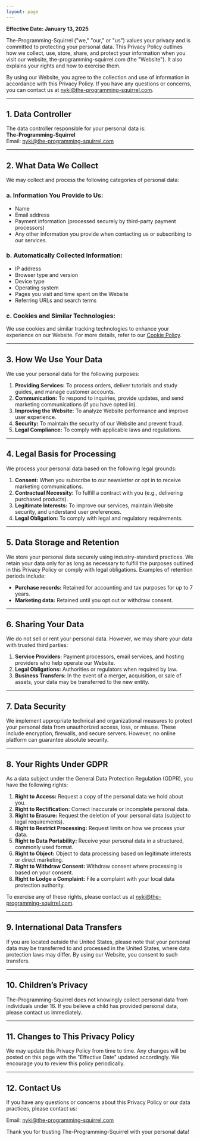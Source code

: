 ```yaml
---
layout: page
---
```

**Effective Date: January 13, 2025**

The-Programming-Squirrel ("we," "our," or "us") values your privacy and is committed to protecting your personal data. This Privacy Policy outlines how we collect, use, store, share, and protect your information when you visit our website, the-programming-squirrel.com (the "Website"). It also explains your rights and how to exercise them.

By using our Website, you agree to the collection and use of information in accordance with this Privacy Policy. If you have any questions or concerns, you can contact us at <nyki@the-programming-squirrel.com>.

---

## 1. Data Controller
The data controller responsible for your personal data is:  
**The-Programming-Squirrel**  
Email: <nyki@the-programming-squirrel.com>  

---

## 2. What Data We Collect
We may collect and process the following categories of personal data:

### a. Information You Provide to Us:
- Name  
- Email address  
- Payment information (processed securely by third-party payment processors)  
- Any other information you provide when contacting us or subscribing to our services.

### b. Automatically Collected Information:
- IP address  
- Browser type and version  
- Device type  
- Operating system  
- Pages you visit and time spent on the Website  
- Referring URLs and search terms

### c. Cookies and Similar Technologies:
We use cookies and similar tracking technologies to enhance your experience on our Website. For more details, refer to our [Cookie Policy](#).

---

## 3. How We Use Your Data
We use your personal data for the following purposes:

1. **Providing Services:** To process orders, deliver tutorials and study guides, and manage customer accounts.  
2. **Communication:** To respond to inquiries, provide updates, and send marketing communications (if you have opted in).  
3. **Improving the Website:** To analyze Website performance and improve user experience.  
4. **Security:** To maintain the security of our Website and prevent fraud.  
5. **Legal Compliance:** To comply with applicable laws and regulations.

---

## 4. Legal Basis for Processing
We process your personal data based on the following legal grounds:

1. **Consent:** When you subscribe to our newsletter or opt in to receive marketing communications.  
2. **Contractual Necessity:** To fulfill a contract with you (e.g., delivering purchased products).  
3. **Legitimate Interests:** To improve our services, maintain Website security, and understand user preferences.  
4. **Legal Obligation:** To comply with legal and regulatory requirements.

---

## 5. Data Storage and Retention
We store your personal data securely using industry-standard practices. We retain your data only for as long as necessary to fulfill the purposes outlined in this Privacy Policy or comply with legal obligations. Examples of retention periods include:
- **Purchase records:** Retained for accounting and tax purposes for up to 7 years.  
- **Marketing data:** Retained until you opt out or withdraw consent.

---

## 6. Sharing Your Data
We do not sell or rent your personal data. However, we may share your data with trusted third parties:

1. **Service Providers:** Payment processors, email services, and hosting providers who help operate our Website.  
2. **Legal Obligations:** Authorities or regulators when required by law.  
3. **Business Transfers:** In the event of a merger, acquisition, or sale of assets, your data may be transferred to the new entity.

---

## 7. Data Security
We implement appropriate technical and organizational measures to protect your personal data from unauthorized access, loss, or misuse. These include encryption, firewalls, and secure servers. However, no online platform can guarantee absolute security.

---

## 8. Your Rights Under GDPR
As a data subject under the General Data Protection Regulation (GDPR), you have the following rights:

1. **Right to Access:** Request a copy of the personal data we hold about you.  
2. **Right to Rectification:** Correct inaccurate or incomplete personal data.  
3. **Right to Erasure:** Request the deletion of your personal data (subject to legal requirements).  
4. **Right to Restrict Processing:** Request limits on how we process your data.  
5. **Right to Data Portability:** Receive your personal data in a structured, commonly used format.  
6. **Right to Object:** Object to data processing based on legitimate interests or direct marketing.  
7. **Right to Withdraw Consent:** Withdraw consent where processing is based on your consent.  
8. **Right to Lodge a Complaint:** File a complaint with your local data protection authority.

To exercise any of these rights, please contact us at <nyki@the-programming-squirrel.com>.

---

## 9. International Data Transfers
If you are located outside the United States, please note that your personal data may be transferred to and processed in the United States, where data protection laws may differ. By using our Website, you consent to such transfers.

---

## 10. Children’s Privacy
The-Programming-Squirrel does not knowingly collect personal data from individuals under 16. If you believe a child has provided personal data, please contact us immediately.

---

## 11. Changes to This Privacy Policy
We may update this Privacy Policy from time to time. Any changes will be posted on this page with the "Effective Date" updated accordingly. We encourage you to review this policy periodically.

---

## 12. Contact Us
If you have any questions or concerns about this Privacy Policy or our data practices, please contact us:

Email: <nyki@the-programming-squirrel.com>  

Thank you for trusting The-Programming-Squirrel with your personal data!

